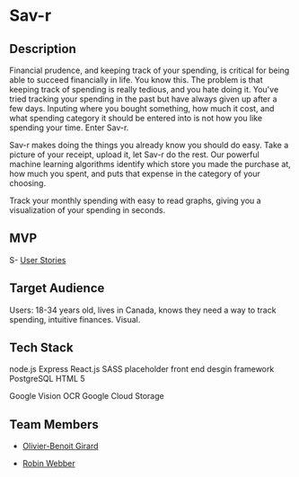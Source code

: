 # Sav-r

## Description

Financial prudence, and keeping track of your spending, is critical for being able to succeed financially in life. You know this. The problem is that keeping track of spending is really tedious, and you hate doing it. You've tried tracking your spending in the past but have always given up after a few days. Inputing where you bought something, how much it cost, and what spending category it should be entered into is not how you like spending your time. Enter Sav-r.

Sav-r makes doing the things you already know you should do easy. Take a picture of your receipt, upload it, let Sav-r do the rest. Our powerful machine learning algorithms identify which store you made the purchase at, how much you spent, and puts that expense in the category of your choosing.

Track your monthly spending with easy to read graphs, giving you a visualization of your spending in seconds.

## MVP

S- [User Stories](https://github.com/girOly/sav-r/blob/master/docs/user_stories.md)

## Target Audience

Users: 18-34 years old, lives in Canada, knows they need a way to track spending, intuitive finances. Visual.

## Tech Stack

node.js Express
React.js
SASS
placeholder front end desgin framework
PostgreSQL
HTML 5

Google Vision OCR
Google Cloud Storage

## Team Members

- [Olivier-Benoit Girard](https://github.com/girOly)

- [Robin Webber](https://github.com/robinWebber)
